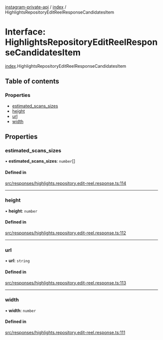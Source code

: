 [instagram-private-api](../../README.md) / [index](../../modules/index.md) / HighlightsRepositoryEditReelResponseCandidatesItem

# Interface: HighlightsRepositoryEditReelResponseCandidatesItem

[index](../../modules/index.md).HighlightsRepositoryEditReelResponseCandidatesItem

## Table of contents

### Properties

- [estimated\_scans\_sizes](HighlightsRepositoryEditReelResponseCandidatesItem.md#estimated_scans_sizes)
- [height](HighlightsRepositoryEditReelResponseCandidatesItem.md#height)
- [url](HighlightsRepositoryEditReelResponseCandidatesItem.md#url)
- [width](HighlightsRepositoryEditReelResponseCandidatesItem.md#width)

## Properties

### estimated\_scans\_sizes

• **estimated\_scans\_sizes**: `number`[]

#### Defined in

[src/responses/highlights.repository.edit-reel.response.ts:114](https://github.com/Nerixyz/instagram-private-api/blob/0e0721c/src/responses/highlights.repository.edit-reel.response.ts#L114)

___

### height

• **height**: `number`

#### Defined in

[src/responses/highlights.repository.edit-reel.response.ts:112](https://github.com/Nerixyz/instagram-private-api/blob/0e0721c/src/responses/highlights.repository.edit-reel.response.ts#L112)

___

### url

• **url**: `string`

#### Defined in

[src/responses/highlights.repository.edit-reel.response.ts:113](https://github.com/Nerixyz/instagram-private-api/blob/0e0721c/src/responses/highlights.repository.edit-reel.response.ts#L113)

___

### width

• **width**: `number`

#### Defined in

[src/responses/highlights.repository.edit-reel.response.ts:111](https://github.com/Nerixyz/instagram-private-api/blob/0e0721c/src/responses/highlights.repository.edit-reel.response.ts#L111)
